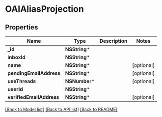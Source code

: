 # OAIAliasProjection

## Properties
Name | Type | Description | Notes
------------ | ------------- | ------------- | -------------
**_id** | **NSString*** |  | 
**inboxId** | **NSString*** |  | 
**name** | **NSString*** |  | [optional] 
**pendingEmailAddress** | **NSString*** |  | [optional] 
**useThreads** | **NSNumber*** |  | [optional] 
**userId** | **NSString*** |  | 
**verifiedEmailAddress** | **NSString*** |  | [optional] 

[[Back to Model list]](../README.md#documentation-for-models) [[Back to API list]](../README.md#documentation-for-api-endpoints) [[Back to README]](../README.md)


